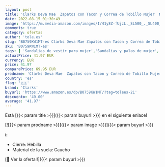 ```yaml
---
layout: post
title: 'Clarks Deva Mae  Zapatos con Tacon y Correa de Tobillo Mujer  Negro  Black Suede-   35.5 EU'
date: 2022-08-15 01:30:49
image: 'https://m.media-amazon.com/images/I/41y8Z-fUjzL._SL500_._SL400_.jpg'
comments: true
category: ofertas
author: 'tole.es'
slug: 'B0759KW1MT-es Clarks Deva Mae Zapatos con Tacon y Correa de Tobillo...'
sku: 'B0759KW1MT-es'
tags: [ 'Sandalias de vestir para mujer','Sandalias y palas de mujer','Zapatos','Zapatos para mujer','Zapatos y complementos','clarks','zapatos','🇪🇸', ]
actualPrice: 41.97 EUR
currency: EUR
price: 41.97
comparePrice: 69.95 EUR
prodname: 'Clarks Deva Mae  Zapatos con Tacon y Correa de Tobillo Mujer  Negro  Black Suede-   35.5 EU'
country: 'es'
flag: '🇪🇸'
brand: 'Clarks'
buyurl: 'https://www.amazon.es/dp/B0759KW1MT/?tag=tolees-21'
descuento: '40.00'
average: '41.97'
---
```


Está [{{< param title >}}]({{< param buyurl >}}) en el siguiente enlace!

[![{{< param prodname >}}]({{< param image >}})]({{< param buyurl >}})

ℹ️:

- Cierre: Hebilla
- Material de la suela: Caucho

[🛒 Ver la oferta!!]({{< param buyurl >}})
